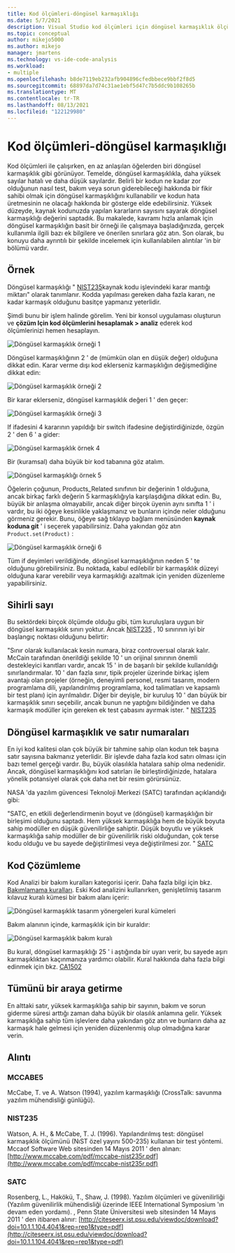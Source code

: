 ```yaml
---
title: Kod ölçümleri-döngüsel karmaşıklığı
ms.date: 5/7/2021
description: Visual Studio kod ölçümleri için döngüsel karmaşıklık ölçümünü öğrenin.
ms.topic: conceptual
author: mikejo5000
ms.author: mikejo
manager: jmartens
ms.technology: vs-ide-code-analysis
ms.workload:
- multiple
ms.openlocfilehash: b8de7119eb232afb904896cfedbbece9bbf2f8d5
ms.sourcegitcommit: 68897da7d74c31ae1ebf5d47c7b5ddc9b108265b
ms.translationtype: MT
ms.contentlocale: tr-TR
ms.lasthandoff: 08/13/2021
ms.locfileid: "122129980"
---
```

# <a name="code-metrics---cyclomatic-complexity"></a>Kod ölçümleri-döngüsel karmaşıklığı

Kod ölçümleri ile çalışırken, en az anlaşılan öğelerden biri döngüsel karmaşıklık gibi görünüyor. Temelde, döngüsel karmaşıklıkla, daha yüksek sayılar hatalı ve daha düşük sayılardır. Belirli bir kodun ne kadar zor olduğunun nasıl test, bakım veya sorun giderebileceği hakkında bir fikir sahibi olmak için döngüsel karmaşıklığını kullanabilir ve kodun hata üretmesinin ne olacağı hakkında bir gösterge elde edebilirsiniz. Yüksek düzeyde, kaynak kodunuzda yapılan kararların sayısını sayarak döngüsel karmaşıklığı değerini saptadık. Bu makalede, kavramı hızla anlamak için döngüsel karmaşıklığın basit bir örneği ile çalışmaya başladığınızda, gerçek kullanımla ilgili bazı ek bilgilere ve önerilen sınırlara göz atın. Son olarak, bu konuyu daha ayrıntılı bir şekilde incelemek için kullanılabilen alıntılar 'in bir bölümü vardır.

## <a name="example"></a>Örnek

Döngüsel karmaşıklığı " [NIST235](#nist235)kaynak kodu işlevindeki karar mantığı miktarı" olarak tanımlanır. Kodda yapılması gereken daha fazla kararı, ne kadar karmaşık olduğunu basitçe yapmanız yeterlidir.

Şimdi bunu bir işlem halinde görelim. Yeni bir konsol uygulaması oluşturun ve **çözüm Için kod ölçümlerini hesaplamak > analiz** ederek kod ölçümlerinizi hemen hesaplayın.

![Döngüsel karmaşıklık örneği 1](media/cyclomatic-complexity-example-1.png)

Döngüsel karmaşıklığının 2 ' de (mümkün olan en düşük değer) olduğuna dikkat edin. Karar verme dışı kod eklerseniz karmaşıklığın değişmediğine dikkat edin:

![Döngüsel karmaşıklık örneği 2](media/cyclomatic-complexity-example-2.png)

Bir karar eklerseniz, döngüsel karmaşıklık değeri 1 ' den geçer:

![Döngüsel karmaşıklık örneği 3](media/cyclomatic-complexity-example-3.png)

If ifadesini 4 kararının yapıldığı bir switch ifadesine değiştirdiğinizde, özgün 2 ' den 6 ' a gider:

![Döngüsel karmaşıklık örnek 4](media/cyclomatic-complexity-example-4.png)

Bir (kuramsal) daha büyük bir kod tabanına göz atalım.

![Döngüsel karmaşıklığı örnek 5](media/cyclomatic-complexity-example-5.png)

Öğelerin çoğunun, Products_Related sınıfının bir değerinin 1 olduğuna, ancak birkaç farklı değerin 5 karmaşıklığıyla karşılaşdığına dikkat edin. Bu, büyük bir anlaşma olmayabilir, ancak diğer birçok üyenin aynı sınıfta 1 ' i vardır, bu iki öğeye kesinlikle yaklaşmanız ve bunların içinde neler olduğunu görmeniz gerekir. Bunu, öğeye sağ tıklayıp bağlam menüsünden **kaynak koduna git** ' i seçerek yapabilirsiniz. Daha yakından göz atın `Product.set(Product)` :

![Döngüsel karmaşıklık örneği 6](media/cyclomatic-complexity-example-6.png)

Tüm if deyimleri verildiğinde, döngüsel karmaşıklığının neden 5 ' te olduğunu görebilirsiniz. Bu noktada, kabul edilebilir bir karmaşıklık düzeyi olduğuna karar verebilir veya karmaşıklığı azaltmak için yeniden düzenleme yapabilirsiniz.

## <a name="the-magic-number"></a>Sihirli sayı

Bu sektördeki birçok ölçümde olduğu gibi, tüm kuruluşlara uygun bir döngüsel karmaşıklık sınırı yoktur. Ancak [NIST235](#nist235) , 10 sınırının iyi bir başlangıç noktası olduğunu belirtir:

"Sınır olarak kullanılacak kesin numara, biraz controversıal olarak kalır. McCain tarafından önerildiği şekilde 10 ' un orijinal sınırının önemli destekleyici kanıtları vardır, ancak 15 ' in de başarılı bir şekilde kullanıldığı sınırlandırmalar. 10 ' dan fazla sınır, tipik projeler üzerinde birkaç işlem avantajı olan projeler (örneğin, deneyimli personel, resmi tasarım, modern programlama dili, yapılandırılmış programlama, kod talimatları ve kapsamlı bir test planı) için ayrılmalıdır. Diğer bir deyişle, bir kuruluş 10 ' dan büyük bir karmaşıklık sınırı seçebilir, ancak bunun ne yaptığını bildiğinden ve daha karmaşık modüller için gereken ek test çabasını ayırmak ister. " [NIST235](#nist235)

## <a name="cyclomatic-complexity-and-line-numbers"></a>Döngüsel karmaşıklık ve satır numaraları

En iyi kod kalitesi olan çok büyük bir tahmine sahip olan kodun tek başına satır sayısına bakmanız yeterlidir. Bir işlevde daha fazla kod satırı olması için bazı temel gerçeği vardır. Bu, büyük olasılıkla hatalara sahip olma nedenidir. Ancak, döngüsel karmaşıklığını kod satırları ile birleştirdiğinizde, hatalara yönelik potansiyel olarak çok daha net bir resim görürsünüz.

NASA 'da yazılım güvencesi Teknoloji Merkezi (SATC) tarafından açıklandığı gibi:

"SATC, en etkili değerlendirmenin boyut ve (döngüsel) karmaşıklığın bir birleşimi olduğunu saptadı. Hem yüksek karmaşıklığa hem de büyük boyuta sahip modüller en düşük güvenilirliğe sahiptir. Düşük boyutlu ve yüksek karmaşıklığa sahip modüller de bir güvenilirlik riski olduğundan, çok terse kodu olduğu ve bu sayede değiştirilmesi veya değiştirilmesi zor. " [SATC](#satc)

## <a name="code-analysis"></a>Kod Çözümleme

Kod Analizi bir bakım kuralları kategorisi içerir. Daha fazla bilgi için bkz. [Bakımlamama kuralları](/dotnet/fundamentals/code-analysis/quality-rules/maintainability-warnings). Eski Kod analizini kullanırken, genişletilmiş tasarım kılavuz kuralı kümesi bir bakım alanı içerir:

![Döngüsel karmaşıklık tasarım yönergeleri kural kümeleri](media/cyclomatic-complexity-design-guidelines.png)

Bakım alanının içinde, karmaşıklık için bir kuraldır:

![Döngüsel karmaşıklık bakım kuralı](media/cyclomatic-complexity-maintainability-rule.png)

Bu kural, döngüsel karmaşıklığı 25 ' i aştığında bir uyarı verir, bu sayede aşırı karmaşıklıktan kaçınmanıza yardımcı olabilir. Kural hakkında daha fazla bilgi edinmek için bkz. [CA1502](/dotnet/fundamentals/code-analysis/quality-rules/ca1502)

## <a name="putting-it-all-together"></a>Tümünü bir araya getirme

En alttaki satır, yüksek karmaşıklığa sahip bir sayının, bakım ve sorun giderme süresi arttığı zaman daha büyük bir olasılık anlamına gelir. Yüksek karmaşıklığa sahip tüm işlevlere daha yakından göz atın ve bunların daha az karmaşık hale gelmesi için yeniden düzenlenmiş olup olmadığına karar verin.

## <a name="citations"></a>Alıntı

### <a name="mccabe5"></a>MCCABE5

McCabe, T. ve A. Watson (1994), yazılım karmaşıklığı (CrossTalk: savunma yazılım mühendisliği günlüğü).

### <a name="nist235"></a>NIST235

Watson, A. H., & McCabe, T. J. (1996). Yapılandırılmış test: döngüsel karmaşıklık ölçümünü (NıST özel yayını 500-235) kullanan bir test yöntemi. Mccaof Software Web sitesinden 14 Mayıs 2011 ' den alınan: [http://www.mccabe.com/pdf/mccabe-nist235r.pdf](http://www.mccabe.com/pdf/mccabe-nist235r.pdf)

### <a name="satc"></a>SATC

Rosenberg, L., Hakökü, T., Shaw, J. (1998). Yazılım ölçümleri ve güvenilirliği (Yazılım güvenilirlik mühendisliği üzerinde IEEE International Symposium 'ın devam eden yordamı). , Penn State Üniversitesi web sitesinden 14 Mayıs 2011 ' den itibaren alınır: [http://citeseerx.ist.psu.edu/viewdoc/download?doi=10.1.1.104.4041&rep=rep1&type=pdf](http://citeseerx.ist.psu.edu/viewdoc/download?doi=10.1.1.104.4041&rep=rep1&type=pdf)